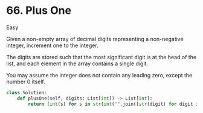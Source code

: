 # 66. Plus One

Easy

Given a non-empty array of decimal digits representing a non-negative integer, increment one to the integer.

The digits are stored such that the most significant digit is at the head of the list, and each element in the array contains a single digit.

You may assume the integer does not contain any leading zero, except the number 0 itself.

```python
class Solution:
    def plusOne(self, digits: List[int]) -> List[int]:
        return [int(s) for s in str(int("".join([str(digit) for digit in digits])) + 1)]
```
